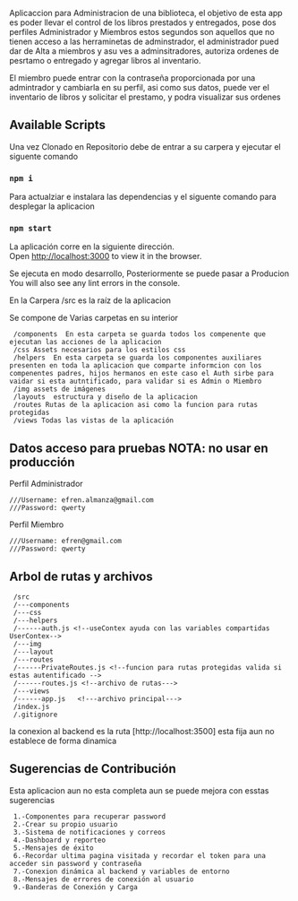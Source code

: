 Aplicaccion para Administracion de una biblioteca, el objetivo de esta app es poder llevar el control de los libros prestados y entregados, pose dos perfiles Administrador y Miembros estos segundos son aquellos que no tienen acceso a las herraminetas de adminstrador, el administrador pued dar de Alta a miembros y asu ves a adminsitradores, autoriza ordenes de pesrtamo o entregado y agregar libros al inventario.

El miembro puede entrar con la contraseña proporcionada por una admintrador y cambiarla en su perfil, asi como sus datos, puede ver el inventario de libros y solicitar el prestamo, y podra visualizar sus ordenes

## Available Scripts

Una vez Clonado en Repositorio debe de entrar a su carpera y ejecutar el siguente comando

### `npm i`

Para actualziar e instalara las dependencias y el siguente comando para desplegar la aplicacion

### `npm start`

La aplicación corre en la siguiente dirección.<br />
Open [http://localhost:3000](http://localhost:3000) to view it in the browser.

Se ejecuta en modo desarrollo, Posteriormente se puede pasar a Producion<br />
You will also see any lint errors in the console.

En la Carpera /src es la raíz de la aplicacion

Se compone de Varias carpetas en su interior
```
 /components  En esta carpeta se guarda todos los compenente que ejecutan las acciones de la aplicacion
 /css Assets necesarios para los estilos css
 /helpers  En esta carpeta se guarda los componentes auxiliares presenten en toda la aplicacion que comparte informcion con los compenentes padres, hijos hermanos en este caso el Auth sirbe para vaidar si esta autntificado, para validar si es Admin o Miembro
 /img assets de imágenes
 /layouts  estructura y diseño de la aplicacion
 /routes Rutas de la aplicacion asi como la funcion para rutas protegidas
 /views Todas las vistas de la aplicación
```
## Datos acceso para pruebas NOTA: no usar en producción

Perfil Administrador
```
///Username: efren.almanza@gmail.com
///Password: qwerty
```
Perfil Miembro

```
///Username: efren@gmail.com
///Password: qwerty
```

## Arbol de rutas y archivos
```
 /src
 /---components
 /---css
 /---helpers
 /------auth.js <!--useContex ayuda con las variables compartidas UserContex-->
 /---img
 /---layout
 /---routes
 /------PrivateRoutes.js <!--funcion para rutas protegidas valida si estas autentificado -->
 /------routes.js <!--archivo de rutas--->
 /---views
 /------app.js   <!---archivo principal--->
 /index.js
 /.gitignore

```
 la conexion al backend es la ruta [http://localhost:3500] esta fija aun no establece de forma dinamica


 ## Sugerencias de Contribución

 Esta aplicacion aun no esta completa aun se puede mejora con esstas sugerencias

```
 1.-Componentes para recuperar password
 2.-Crear su propio usuario
 3.-Sistema de notificaciones y correos
 4.-Dashboard y reporteo
 5.-Mensajes de éxito
 6.-Recordar ultima pagina visitada y recordar el token para una acceder sin password y contraseña
 7.-Conexion dinámica al backend y variables de entorno
 8.-Mensajes de errores de conexión al usuario
 9.-Banderas de Conexión y Carga
```

